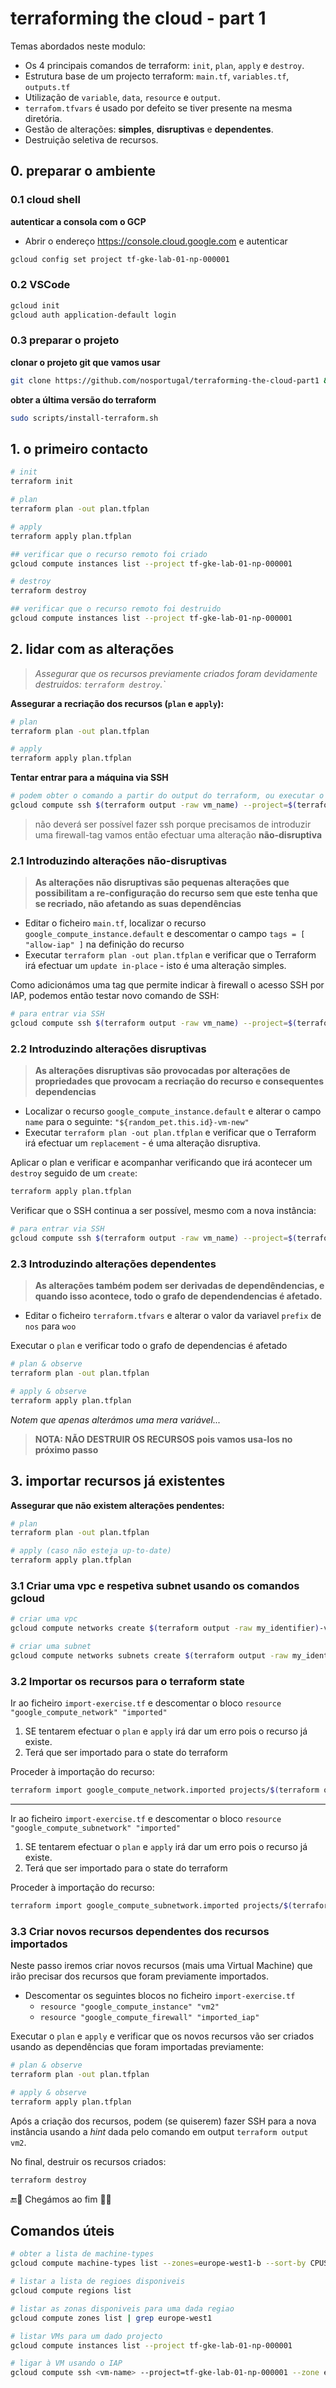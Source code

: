 # terraforming the cloud - part 1

Temas abordados neste modulo:

* Os 4 principais comandos de terraform: `init`, `plan`, `apply` e `destroy`.
* Estrutura base de um projecto terraform: `main.tf`, `variables.tf`, `outputs.tf`
* Utilização de `variable`, `data`, `resource` e `output`.
* `terrafom.tfvars` é usado por defeito se tiver presente na mesma diretória.
* Gestão de alterações: **simples**, **disruptivas** e **dependentes**.
* Destruição seletiva de recursos.

## 0. preparar o ambiente

### 0.1 cloud shell

**autenticar a consola com o GCP**
- Abrir o endereço <https://console.cloud.google.com> e autenticar

```bash
gcloud config set project tf-gke-lab-01-np-000001
``` 
### 0.2 VSCode

```bash
gcloud init
gcloud auth application-default login 
``` 

### 0.3 preparar o projeto

**clonar o projeto git que vamos usar**
```bash
git clone https://github.com/nosportugal/terraforming-the-cloud-part1 && cd terraforming-the-cloud-part1
```

**obter a última versão do terraform**
```bash
sudo scripts/install-terraform.sh
```

## 1. o primeiro contacto

```bash
# init
terraform init

# plan
terraform plan -out plan.tfplan

# apply
terraform apply plan.tfplan

## verificar que o recurso remoto foi criado
gcloud compute instances list --project tf-gke-lab-01-np-000001

# destroy
terraform destroy

## verificar que o recurso remoto foi destruido
gcloud compute instances list --project tf-gke-lab-01-np-000001
```

## 2. lidar com as alterações

> *Assegurar que os recursos previamente criados foram devidamente destruidos: `terraform destroy`.`*

**Assegurar a recriação dos recursos (`plan` e `apply`):**
```bash
# plan
terraform plan -out plan.tfplan

# apply
terraform apply plan.tfplan
```

**Tentar entrar para a máquina via SSH**
```bash
# podem obter o comando a partir do output do terraform, ou executar o seguinte
gcloud compute ssh $(terraform output -raw vm_name) --project=$(terraform output -raw project_id) --zone $(terraform output -raw vm_zone)
```

> não deverá ser possível fazer ssh porque precisamos de introduzir uma firewall-tag
> vamos então efectuar uma alteração **não-disruptiva**

### 2.1 Introduzindo alterações não-disruptivas

> **As alterações não disruptivas são pequenas alterações que possibilitam a re-configuração do recurso sem que este tenha que se recriado, não afetando as suas dependências**

- Editar o ficheiro `main.tf`, localizar o recurso `google_compute_instance.default` e descomentar o campo `tags = [ "allow-iap" ]` na definição do recurso
- Executar `terraform plan -out plan.tfplan` e verificar que o Terraform irá efectuar um `update in-place` - isto é uma alteração simples.


Como adicionámos uma tag que permite indicar à firewall o acesso SSH por IAP, podemos então testar novo comando de SSH:
```bash
# para entrar via SSH
gcloud compute ssh $(terraform output -raw vm_name) --project=$(terraform output -raw project_id) --zone $(terraform output -raw vm_zone)
```

### 2.2 Introduzindo alterações disruptivas

> **As alterações disruptivas são provocadas por alterações de propriedades que provocam a recriação do recurso e consequentes dependencias**

- Localizar o recurso `google_compute_instance.default` e alterar o campo `name` para o seguinte: `"${random_pet.this.id}-vm-new"`
- Executar `terraform plan -out plan.tfplan` e verificar que o Terraform irá efectuar um `replacement` - é uma alteração disruptiva.

Aplicar o plan e verificar e acompanhar verificando que irá acontecer um `destroy` seguido de um `create`:
```bash
terraform apply plan.tfplan
```

Verificar que o SSH continua a ser possível, mesmo com a nova instância:
```bash
# para entrar via SSH
gcloud compute ssh $(terraform output -raw vm_name) --project=$(terraform output -raw project_id) --zone $(terraform output -raw vm_zone)
```

### 2.3 Introduzindo alterações dependentes

> **As alterações também podem ser derivadas de dependêndencias, e quando isso acontece, todo o grafo de dependendencias é afetado.**

- Editar o ficheiro `terraform.tfvars` e alterar o valor da variavel `prefix` de `nos` para `woo`

Executar o `plan` e verificar todo o grafo de dependencias é afetado
```bash
# plan & observe
terraform plan -out plan.tfplan

# apply & observe
terraform apply plan.tfplan
```
*Notem que apenas alterámos uma mera variável...*

>**NOTA: NÃO DESTRUIR OS RECURSOS pois vamos usa-los no próximo passo**

## 3. importar recursos já existentes

**Assegurar que não existem alterações pendentes:**

```bash
# plan
terraform plan -out plan.tfplan

# apply (caso não esteja up-to-date)
terraform apply plan.tfplan
```

### 3.1 Criar uma vpc e respetiva subnet usando os comandos gcloud
```bash
# criar uma vpc
gcloud compute networks create $(terraform output -raw my_identifier)-vpc --project=$(terraform output -raw project_id) --subnet-mode=custom

# criar uma subnet
gcloud compute networks subnets create $(terraform output -raw my_identifier)-subnet --project=$(terraform output -raw project_id) --range=10.0.0.0/9 --network=$(terraform output -raw my_identifier)-vpc --region=$(terraform output -raw region) 
```

### 3.2 Importar os recursos para o terraform state

Ir ao ficheiro `import-exercise.tf` e descomentar o bloco `resource "google_compute_network" "imported"`

1. SE tentarem efectuar o `plan` e `apply` irá dar um erro pois o recurso já existe.
2. Terá que ser importado para o state do terraform

Proceder à importação do recurso:
```bash
terraform import google_compute_network.imported projects/$(terraform output -raw project_id)/global/networks/$(terraform output -raw my_identifier)-vpc
```
---

Ir ao ficheiro `import-exercise.tf` e descomentar o bloco `resource "google_compute_subnetwork" "imported"`

1. SE tentarem efectuar o `plan` e `apply` irá dar um erro pois o recurso já existe.
2. Terá que ser importado para o state do terraform

Proceder à importação do recurso:
```bash
terraform import google_compute_subnetwork.imported projects/$(terraform output -raw project_id)/regions/$(terraform output -raw region)/$(terraform output -raw my_identifier)-subnet
```

### 3.3 Criar novos recursos dependentes dos recursos importados

Neste passo iremos criar novos recursos (mais uma Virtual Machine) que irão precisar dos recursos que foram previamente importados.

- Descomentar os seguintes blocos no ficheiro `import-exercise.tf`
  - `resource "google_compute_instance" "vm2"`
  - `resource "google_compute_firewall" "imported_iap"`

Executar o `plan` e `apply` e verificar que os novos recursos vão ser criados usando as dependências que foram importadas previamente:
```bash
# plan & observe
terraform plan -out plan.tfplan

# apply & observe
terraform apply plan.tfplan
```

Após a criação dos recursos, podem (se quiserem) fazer SSH para a nova instância usando a *hint* dada pelo comando em output `terraform output vm2`.


No final, destruir os recursos criados: 
```bash
terraform destroy
```

🔚🏁 Chegámos ao fim 🏁🔚

## Comandos úteis

```bash
# obter a lista de machine-types
gcloud compute machine-types list --zones=europe-west1-b --sort-by CPUS

# listar a lista de regioes disponiveis
gcloud compute regions list

# listar as zonas disponiveis para uma dada regiao
gcloud compute zones list | grep europe-west1

# listar VMs para um dado projecto
gcloud compute instances list --project tf-gke-lab-01-np-000001

# ligar à VM usando o IAP
gcloud compute ssh <vm-name> --project=tf-gke-lab-01-np-000001 --zone europe-west1-b
```